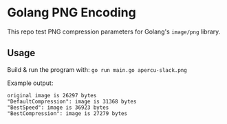 # Golang PNG Encoding

This repo test PNG compression parameters for Golang's `image/png` library.

## Usage

Build & run the program with: `go run main.go apercu-slack.png`

Example output:

```
original image is 26297 bytes
"DefaultCompression": image is 31368 bytes
"BestSpeed": image is 36923 bytes
"BestCompression": image is 27279 bytes
```

